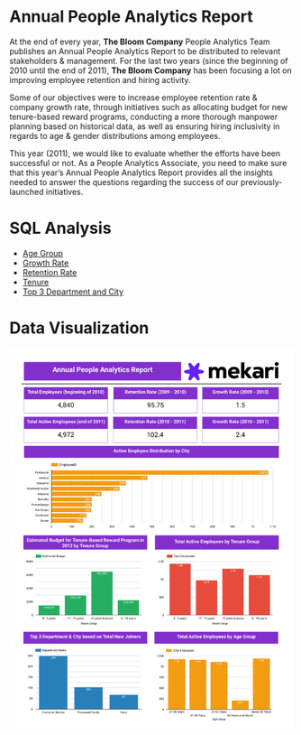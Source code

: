 # Annual People Analytics Report
At the end of every year, **The Bloom Company** People Analytics Team publishes an Annual People Analytics Report to be distributed to relevant stakeholders & management. For the last two years (since the beginning of 2010 until the end of 2011), **The Bloom Company** has been focusing a lot on improving employee retention and hiring activity.

Some of our objectives were to increase employee retention rate & company growth rate, through initiatives such as allocating budget for new tenure-based reward programs, conducting a more thorough manpower planning based on historical data, as well as ensuring hiring inclusivity in regards to age & gender distributions among employees.

This year (2011), we would like to evaluate whether the efforts have been successful or not. As a People Analytics Associate, you need to make sure that this year’s Annual People Analytics Report provides all the insights needed to answer the questions regarding the success of our previously-launched initiatives.

# SQL Analysis
- [Age Group](SQL/Age-Group.sql)
- [Growth Rate](SQL/Growth-Rate.sql)
- [Retention Rate](SQL/Retention-Rate.sql)
- [Tenure](SQL/Tenure.sql)
- [Top 3 Department and City](SQL/Top-3-Department-and-City.sql)

# Data Visualization
![Visualization](Visualization/Visualization.png)